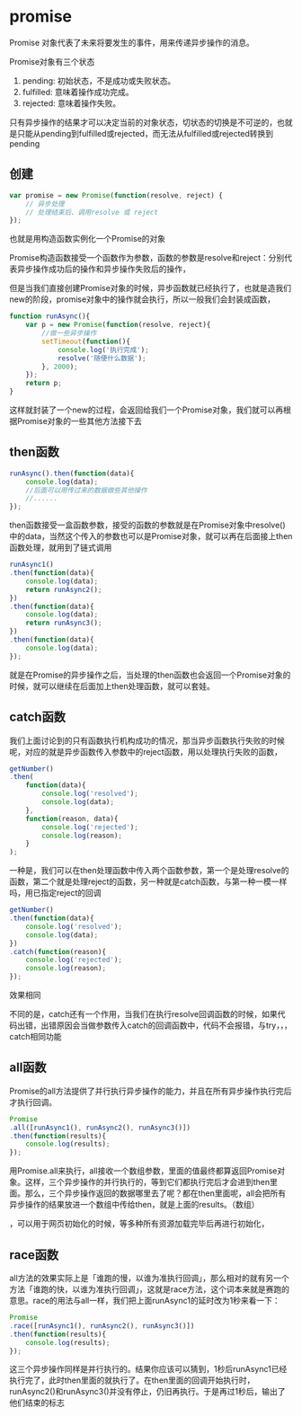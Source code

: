 # promise

Promise 对象代表了未来将要发生的事件，用来传递异步操作的消息。

Promise对象有三个状态

1. pending: 初始状态，不是成功或失败状态。
2. fulfilled: 意味着操作成功完成。
3. rejected: 意味着操作失败。

只有异步操作的结果才可以决定当前的对象状态，切状态的切换是不可逆的，也就是只能从pending到fulfilled或rejected，而无法从fulfilled或rejected转换到pending



## 创建

```js
var promise = new Promise(function(resolve, reject) {
    // 异步处理
    // 处理结束后、调用resolve 或 reject
});
```

也就是用构造函数实例化一个Promise的对象



Promise构造函数接受一个函数作为参数，函数的参数是resolve和reject：分别代表异步操作成功后的操作和异步操作失败后的操作，

但是当我们直接创建Promise对象的时候，异步函数就已经执行了，也就是造我们new的阶段，promise对象中的操作就会执行，所以一般我们会封装成函数，

```js
function runAsync(){
    var p = new Promise(function(resolve, reject){
        //做一些异步操作
        setTimeout(function(){
            console.log('执行完成');
            resolve('随便什么数据');
        }, 2000);
    });
    return p;            
}
```

这样就封装了一个new的过程，会返回给我们一个Promise对象，我们就可以再根据Promise对象的一些其他方法接下去



## then函数

```js
runAsync().then(function(data){
    console.log(data);
    //后面可以用传过来的数据做些其他操作
    //......
});
```

then函数接受一盒函数参数，接受的函数的参数就是在Promise对象中resolve()中的data，当然这个传入的参数也可以是Promise对象，就可以再在后面接上then函数处理，就用到了链式调用

```js
runAsync1()
.then(function(data){
    console.log(data);
    return runAsync2();
})
.then(function(data){
    console.log(data);
    return runAsync3();
})
.then(function(data){
    console.log(data);
});
```

就是在Promise的异步操作之后，当处理的then函数也会返回一个Promise对象的时候，就可以继续在后面加上then处理函数，就可以套娃。



## catch函数

我们上面讨论到的只有函数执行机构成功的情况，那当异步函数执行失败的时候呢，对应的就是异步函数传入参数中的reject函数，用以处理执行失败的函数，

```js
getNumber()
.then(
    function(data){
        console.log('resolved');
        console.log(data);
    }, 
    function(reason, data){
        console.log('rejected');
        console.log(reason);
    }
);
```

一种是，我们可以在then处理函数中传入两个函数参数，第一个是处理resolve的函数，第二个就是处理reject的函数，另一种就是catch函数，与第一种一模一样吗，用已指定reject的回调

```js
getNumber()
.then(function(data){
    console.log('resolved');
    console.log(data);
})
.catch(function(reason){
    console.log('rejected');
    console.log(reason);
});
```

效果相同



不同的是，catch还有一个作用，当我们在执行resolve回调函数的时候，如果代码出错，出错原因会当做参数传入catch的回调函数中，代码不会报错，与try，，，catch相同功能



## all函数

Promise的all方法提供了并行执行异步操作的能力，并且在所有异步操作执行完后才执行回调。

```js
Promise
.all([runAsync1(), runAsync2(), runAsync3()])
.then(function(results){
    console.log(results);
});
```

用Promise.all来执行，all接收一个数组参数，里面的值最终都算返回Promise对象。这样，三个异步操作的并行执行的，等到它们都执行完后才会进到then里面。那么，三个异步操作返回的数据哪里去了呢？都在then里面呢，all会把所有异步操作的结果放进一个数组中传给then，就是上面的results。（数组）

，可以用于网页初始化的时候，等多种所有资源加载完毕后再进行初始化，

## race函数

all方法的效果实际上是「谁跑的慢，以谁为准执行回调」，那么相对的就有另一个方法「谁跑的快，以谁为准执行回调」，这就是race方法，这个词本来就是赛跑的意思。race的用法与all一样，我们把上面runAsync1的延时改为1秒来看一下：

```js
Promise
.race([runAsync1(), runAsync2(), runAsync3()])
.then(function(results){
    console.log(results);
});
```

这三个异步操作同样是并行执行的。结果你应该可以猜到，1秒后runAsync1已经执行完了，此时then里面的就执行了。在then里面的回调开始执行时，runAsync2()和runAsync3()并没有停止，仍旧再执行。于是再过1秒后，输出了他们结束的标志